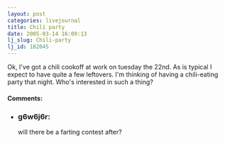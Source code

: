 ```yaml
---
layout: post
categories: livejournal
title: Chili party
date: 2005-03-14 16:09:13
lj_slug: Chili-party
lj_id: 182045
---
```

Ok, I've got a chili cookoff at work on tuesday the 22nd. As is typical I expect to have quite a few leftovers. I'm thinking of having a chili-eating party that night. Who's interested in such a thing?


<div id="comments"><h4>Comments:</h4><div class="lj-comments"><ul>
<li><h3>g6w6j6r: </h3>
<a id="comment-368"></a>
<p>will there be a farting contest after? </p>
</li>
</ul></div></div>
